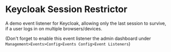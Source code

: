 # Keycloak Session Restrictor

A demo event listener for Keycloak, allowing only the last session to survive, if a user logs in on multiple browsers/devices.

(Don't forget to enable this event listener the admin dashboard under `Management>Events>Config>Events Config>Event Listeners`)
